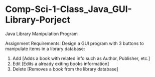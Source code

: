 # Comp-Sci-1-Class_Java_GUI-Library-Porject
Java Library Manipulation Program

Assignment Requirements:
Design a GUI program with 3 buttons to manipulate items in a library database:
1. Add [Adds a book with related info such as Author, Publisher, etc.]
2. Edit [Edits a already exiting books information]
3. Delete [Removes a book from the library database]
